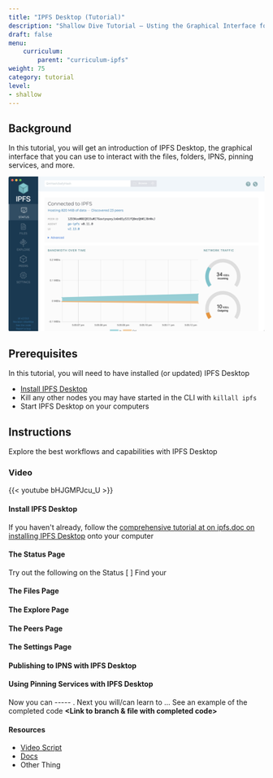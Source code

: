 ```yaml
---
title: "IPFS Desktop (Tutorial)"
description: "Shallow Dive Tutorial – Usting the Graphical Interface for IPFS"
draft: false
menu:
    curriculum:
        parent: "curriculum-ipfs"
weight: 75
category: tutorial
level:
- shallow
---
```


## Background
In this tutorial, you will get an introduction of IPFS Desktop, the graphical interface that you can use to interact with the files, folders, IPNS, pinning services, and more.

![The IPFS Desktop](desktop1.png)

## Prerequisites
In this tutorial, you will need to have installed (or updated) IPFS Desktop
* [Install IPFS Desktop](https://docs.ipfs.tech/install/ipfs-desktop/)
* Kill any other nodes you may have started in the CLI with `killall ipfs`
* Start IPFS Desktop on your computers


## Instructions
Explore the best workflows and capabilities with IPFS Desktop

### Video

{{< youtube bHJGMPJcu_U >}}
<!-- The URL to this video was: https://www.youtube.com/watch?v=i100RhwZUnQ -->

#### Install IPFS Desktop
If you haven't already, follow the [comprehensive tutorial at on ipfs.doc on installing IPFS Desktop](https://docs.ipfs.tech/install/ipfs-desktop/) onto your computer

#### The Status Page

Try out the following on the Status
[ ] Find your

#### The Files Page
#### The Explore Page
#### The Peers Page
#### The Settings Page
#### Publishing to IPNS with IPFS Desktop
#### Using Pinning Services with IPFS Desktop




<!-- Summary -->
Now you can ----- . Next you will/can learn to ... See an example of the completed code  **<Link to branch & file with completed code>**

#### Resources
* [Video Script]()
* [Docs]()
* Other Thing
